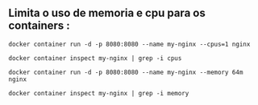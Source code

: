 ## Limita o uso de memoria e cpu para os containers :


```
docker container run -d -p 8080:8080 --name my-nginx --cpus=1 nginx

docker container inspect my-nginx | grep -i cpus

docker container run -d -p 8080:8080 --name my-nginx --memory 64m nginx

docker container inspect my-nginx | grep -i memory
```